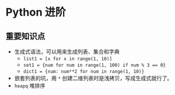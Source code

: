 # Python 进阶

## 重要知识点

- 生成式语法，可以用来生成列表、集合和字典
  - `list1 = [x for x in range(1, 10)]`
  - `set1 = {num for num in range(1, 100) if num % 3 == 0}`
  - `dict1 = {num: num**2 for num in range(1, 10)}`
- 嵌套列表的坑，用 `*` 创建二维列表时是浅拷贝，写成生成式就行了。
- `heapq` 堆排序